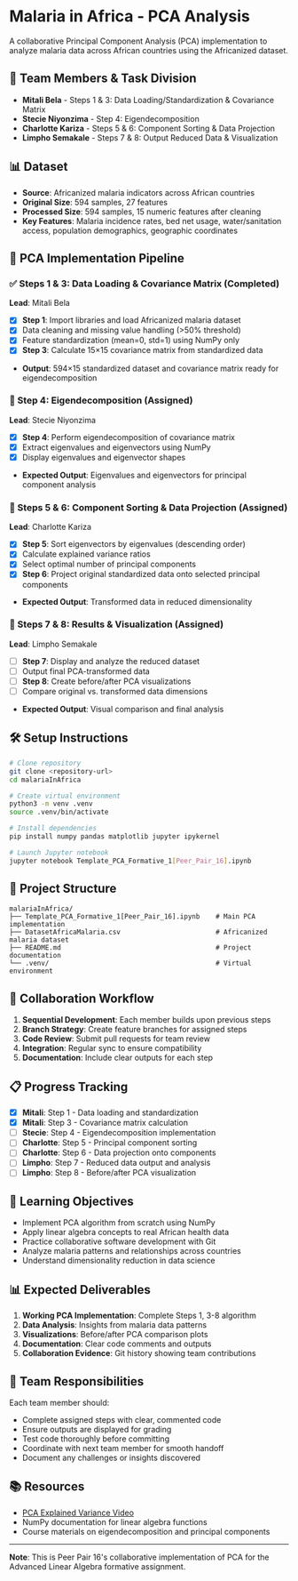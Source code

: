 # Malaria in Africa - PCA Analysis

A collaborative Principal Component Analysis (PCA) implementation to analyze malaria data across African countries using the Africanized dataset.

## 👥 Team Members & Task Division

- **Mitali Bela** - Steps 1 & 3: Data Loading/Standardization & Covariance Matrix
- **Stecie Niyonzima** - Step 4: Eigendecomposition
- **Charlotte Kariza** - Steps 5 & 6: Component Sorting & Data Projection
- **Limpho Semakale** - Steps 7 & 8: Output Reduced Data & Visualization

## 📊 Dataset

- **Source**: Africanized malaria indicators across African countries
- **Original Size**: 594 samples, 27 features
- **Processed Size**: 594 samples, 15 numeric features after cleaning
- **Key Features**: Malaria incidence rates, bed net usage, water/sanitation access, population demographics, geographic coordinates

## 🔬 PCA Implementation Pipeline

### ✅ Steps 1 & 3: Data Loading & Covariance Matrix (Completed)

**Lead**: Mitali Bela

- [x] **Step 1**: Import libraries and load Africanized malaria dataset
- [x] Data cleaning and missing value handling (>50% threshold)
- [x] Feature standardization (mean=0, std=1) using NumPy only
- [x] **Step 3**: Calculate 15×15 covariance matrix from standardized data
- **Output**: 594×15 standardized dataset and covariance matrix ready for eigendecomposition

### 🚧 Step 4: Eigendecomposition (Assigned)

**Lead**: Stecie Niyonzima

- [x] **Step 4**: Perform eigendecomposition of covariance matrix
- [x] Extract eigenvalues and eigenvectors using NumPy
- [x] Display eigenvalues and eigenvector shapes
- **Expected Output**: Eigenvalues and eigenvectors for principal component analysis

### 🚧 Steps 5 & 6: Component Sorting & Data Projection (Assigned)

**Lead**: Charlotte Kariza

- [x] **Step 5**: Sort eigenvectors by eigenvalues (descending order)
- [x] Calculate explained variance ratios
- [x] Select optimal number of principal components
- [x] **Step 6**: Project original standardized data onto selected principal components
- **Expected Output**: Transformed data in reduced dimensionality

### 🚧 Steps 7 & 8: Results & Visualization (Assigned)

**Lead**: Limpho Semakale

- [ ] **Step 7**: Display and analyze the reduced dataset
- [ ] Output final PCA-transformed data
- [ ] **Step 8**: Create before/after PCA visualizations
- [ ] Compare original vs. transformed data dimensions
- **Expected Output**: Visual comparison and final analysis

## 🛠️ Setup Instructions

```bash
# Clone repository
git clone <repository-url>
cd malariaInAfrica

# Create virtual environment
python3 -m venv .venv
source .venv/bin/activate

# Install dependencies
pip install numpy pandas matplotlib jupyter ipykernel

# Launch Jupyter notebook
jupyter notebook Template_PCA_Formative_1[Peer_Pair_16].ipynb
```

## 📁 Project Structure

```
malariaInAfrica/
├── Template_PCA_Formative_1[Peer_Pair_16].ipynb    # Main PCA implementation
├── DatasetAfricaMalaria.csv                        # Africanized malaria dataset
├── README.md                                       # Project documentation
└── .venv/                                          # Virtual environment
```

## 🔄 Collaboration Workflow

1. **Sequential Development**: Each member builds upon previous steps
2. **Branch Strategy**: Create feature branches for assigned steps
3. **Code Review**: Submit pull requests for team review
4. **Integration**: Regular sync to ensure compatibility
5. **Documentation**: Include clear outputs for each step

## 📋 Progress Tracking

- [x] **Mitali**: Step 1 - Data loading and standardization
- [x] **Mitali**: Step 3 - Covariance matrix calculation
- [ ] **Stecie**: Step 4 - Eigendecomposition implementation
- [ ] **Charlotte**: Step 5 - Principal component sorting
- [ ] **Charlotte**: Step 6 - Data projection onto components
- [ ] **Limpho**: Step 7 - Reduced data output and analysis
- [ ] **Limpho**: Step 8 - Before/after PCA visualization

## 🎯 Learning Objectives

- Implement PCA algorithm from scratch using NumPy
- Apply linear algebra concepts to real African health data
- Practice collaborative software development with Git
- Analyze malaria patterns and relationships across countries
- Understand dimensionality reduction in data science

## 📊 Expected Deliverables

1. **Working PCA Implementation**: Complete Steps 1, 3-8 algorithm
2. **Data Analysis**: Insights from malaria data patterns
3. **Visualizations**: Before/after PCA comparison plots
4. **Documentation**: Clear code comments and outputs
5. **Collaboration Evidence**: Git history showing team contributions

## 🤝 Team Responsibilities

Each team member should:

- Complete assigned steps with clear, commented code
- Ensure outputs are displayed for grading
- Test code thoroughly before committing
- Coordinate with next team member for smooth handoff
- Document any challenges or insights discovered

## 📚 Resources

- [PCA Explained Variance Video](https://www.youtube.com/watch?v=vaF-1xUEXsA&t=17s)
- NumPy documentation for linear algebra functions
- Course materials on eigendecomposition and principal components

---

**Note**: This is Peer Pair 16's collaborative implementation of PCA for the Advanced Linear Algebra formative assignment.
